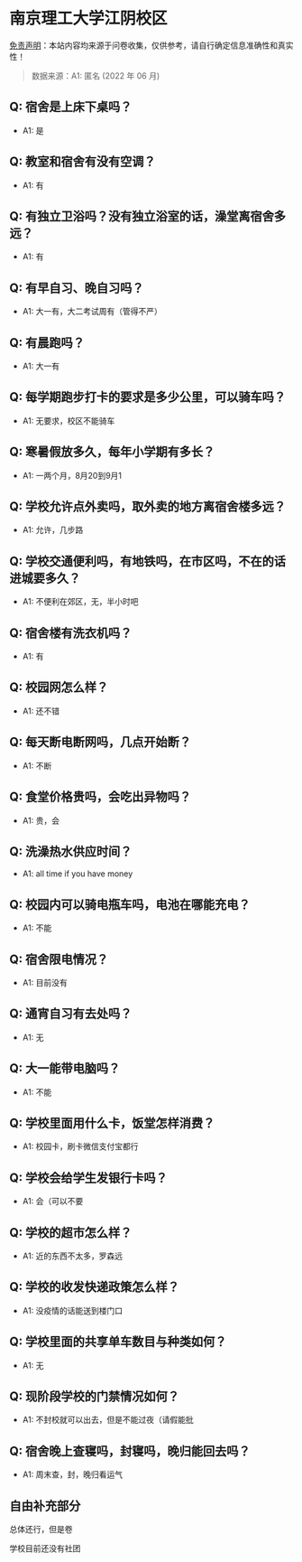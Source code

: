 # 南京理工大学江阴校区

[免责声明](https://colleges.chat/#_3)：本站内容均来源于问卷收集，仅供参考，请自行确定信息准确性和真实性！

> 数据来源：A1: 匿名 (2022 年 06 月)

## Q: 宿舍是上床下桌吗？

- A1: 是

## Q: 教室和宿舍有没有空调？

- A1: 有

## Q: 有独立卫浴吗？没有独立浴室的话，澡堂离宿舍多远？

- A1: 有

## Q: 有早自习、晚自习吗？

- A1: 大一有，大二考试周有（管得不严）

## Q: 有晨跑吗？

- A1: 大一有

## Q: 每学期跑步打卡的要求是多少公里，可以骑车吗？

- A1: 无要求，校区不能骑车

## Q: 寒暑假放多久，每年小学期有多长？

- A1: 一两个月，8月20到9月1

## Q: 学校允许点外卖吗，取外卖的地方离宿舍楼多远？

- A1: 允许，几步路

## Q: 学校交通便利吗，有地铁吗，在市区吗，不在的话进城要多久？

- A1: 不便利在郊区，无，半小时吧

## Q: 宿舍楼有洗衣机吗？

- A1: 有

## Q: 校园网怎么样？

- A1: 还不错

## Q: 每天断电断网吗，几点开始断？

- A1: 不断

## Q: 食堂价格贵吗，会吃出异物吗？

- A1: 贵，会

## Q: 洗澡热水供应时间？

- A1: all time if you have money

## Q: 校园内可以骑电瓶车吗，电池在哪能充电？

- A1: 不能

## Q: 宿舍限电情况？

- A1: 目前没有

## Q: 通宵自习有去处吗？

- A1: 无

## Q: 大一能带电脑吗？

- A1: 不能

## Q: 学校里面用什么卡，饭堂怎样消费？

- A1: 校园卡，刷卡微信支付宝都行

## Q: 学校会给学生发银行卡吗？

- A1: 会（可以不要

## Q: 学校的超市怎么样？

- A1: 近的东西不太多，罗森远

## Q: 学校的收发快递政策怎么样？

- A1: 没疫情的话能送到楼门口

## Q: 学校里面的共享单车数目与种类如何？

- A1: 无

## Q: 现阶段学校的门禁情况如何？

- A1: 不封校就可以出去，但是不能过夜（请假能批

## Q: 宿舍晚上查寝吗，封寝吗，晚归能回去吗？

- A1: 周末查，封，晚归看运气

## 自由补充部分

总体还行，但是卷

学校目前还没有社团